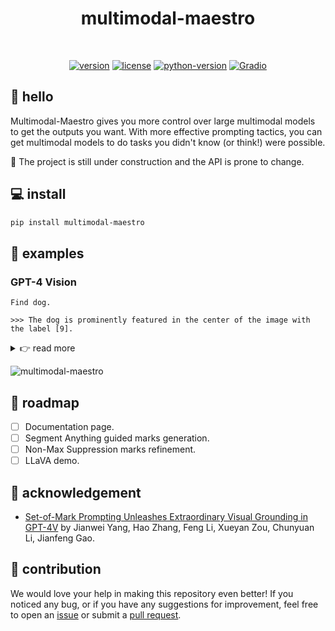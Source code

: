 
<div align="center">

  <h1>multimodal-maestro</h1>

  <br>

  [![version](https://badge.fury.io/py/multimodal-maestro.svg)](https://badge.fury.io/py/multimodal-maestro)
  [![license](https://img.shields.io/pypi/l/multimodal-maestro)](https://github.com/roboflow/multimodal-maestro/blob/main/LICENSE)
  [![python-version](https://img.shields.io/pypi/pyversions/multimodal-maestro)](https://badge.fury.io/py/multimodal-maestro)
  [![Gradio](https://img.shields.io/badge/%F0%9F%A4%97%20Hugging%20Face-Spaces-blue)](https://huggingface.co/spaces/Roboflow/SoM)


</div>

## 👋 hello

Multimodal-Maestro gives you more control over large multimodal models to get the 
outputs you want. With more effective prompting tactics, you can get multimodal models 
to do tasks you didn't know (or think!) were possible.

🚧 The project is still under construction and the API is prone to change.

## 💻 install

```bash
pip install multimodal-maestro
```

## 🚀 examples

### GPT-4 Vision

```
Find dog.

>>> The dog is prominently featured in the center of the image with the label [9].
```

<details close>
<summary>👉 read more</summary>

<br>

- **load image**

```python
import cv2

image = cv2.imread("...")
```

- **create marks**

```python
import multimodalmaestro as mm

generator = mm.SegmentAnythingMarkGenerator(device='cuda')
marks = generator.generate(image=image)
```

- **visualize marks**

```python
mark_visualizer = mm.MarkVisualizer()
marked_image = mark_visualizer.visualize(image=image, marks=marks)
```

![sam-raw-marks](https://github.com/roboflow/multimodal-maestro/assets/26109316/51e36334-2571-4932-8f5f-7992b46ded43)

- **refine marks**

```python

```

- **extract related marks**

```python

```

</details>

![multimodal-maestro](https://github.com/roboflow/multimodal-maestro/assets/26109316/c04f2b18-2a1d-4535-9582-e5d3ec0a926e)

## 🚧 roadmap

- [ ] Documentation page.
- [ ] Segment Anything guided marks generation.
- [ ] Non-Max Suppression marks refinement.
- [ ] LLaVA demo.

## 💜 acknowledgement

- [Set-of-Mark Prompting Unleashes Extraordinary Visual Grounding
in GPT-4V](https://arxiv.org/abs/2310.11441) by Jianwei Yang, Hao Zhang, Feng Li, Xueyan
Zou, Chunyuan Li, Jianfeng Gao.

## 🦸 contribution

We would love your help in making this repository even better! If you noticed any bug, 
or if you have any suggestions for improvement, feel free to open an 
[issue](https://github.com/roboflow/set-of-mark/issues) or submit a 
[pull request](https://github.com/roboflow/set-of-mark/pulls).
